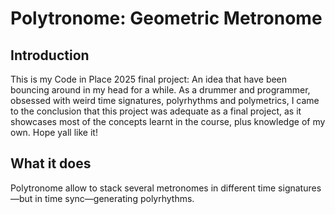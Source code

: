 # Polytronome: Geometric Metronome

## Introduction
This is my Code in Place 2025 final project: An idea that have been bouncing around in my head for a while. As a drummer and programmer, obsessed with weird time signatures, polyrhythms and polymetrics, I came to the conclusion that this project was adequate as a final project, as it showcases most of the concepts learnt in the course, plus knowledge of my own. Hope yall like it!



## What it does
Polytronome allow to stack several metronomes in different time signatures—but in time sync—generating polyrhythms. 
